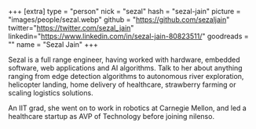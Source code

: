 +++
[extra]
type = "person"
nick = "sezal"
hash = "sezal-jain"
picture = "images/people/sezal.webp"
github = "https://github.com/sezaljain"
twitter="https://twitter.com/sezal_jain"
linkedin="https://www.linkedin.com/in/sezal-jain-80823511/"
goodreads = ""
name = "Sezal Jain"
+++

  <p class="text-black text-base leading-normal  md:text-xl lg:text-xl md:leading-snug font-light pb-4 md:pb-7">
    Sezal is a full range engineer, having worked with hardware, embedded software, web applications and AI algorithms. Talk to her about anything ranging from edge detection algorithms to autonomous river exploration, helicopter landing, home delivery of healthcare, strawberry farming or scaling logistics solutions.
  </p>
    <p class="text-black text-base leading-normal  md:text-xl lg:text-xl md:leading-snug font-light pb-4 md:pb-7">
    An IIT grad, she went on to work in robotics at Carnegie Mellon, and led a healthcare startup as AVP of Technology before joining nilenso.
  </p>

